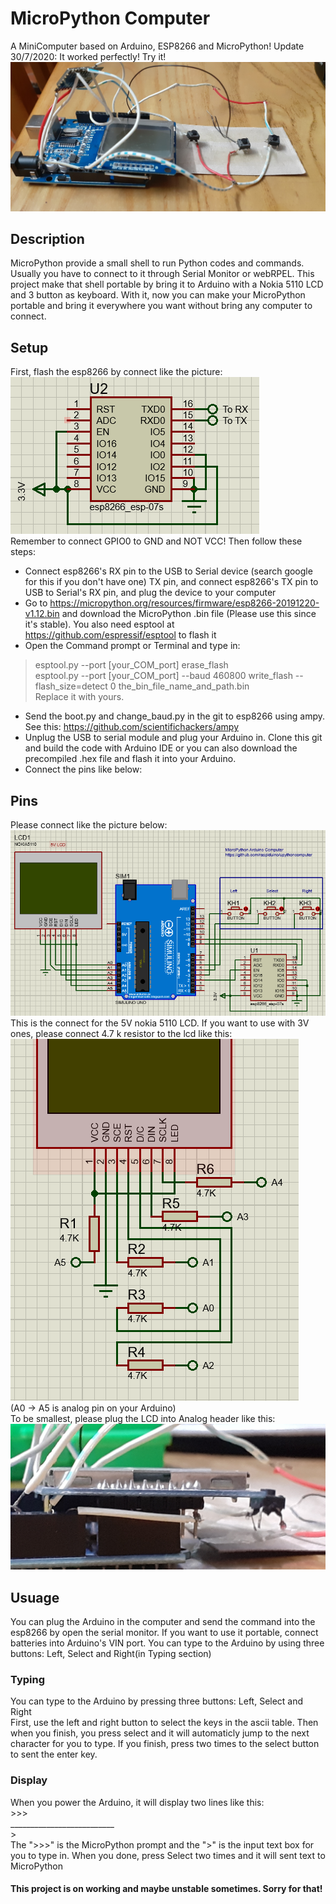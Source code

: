 # MicroPython Computer
A MiniComputer based on Arduino, ESP8266 and MicroPython!
Update 30/7/2020: It worked perfectly! Try it!
![alt](https://raw.githubusercontent.com/raspiduino/upythoncomputer/master/device_pic.jpg)

## Description
MicroPython provide a small shell to run Python codes and commands. Usually you have to connect to it through Serial Monitor or webRPEL. This project make that shell portable by bring it to Arduino with a Nokia 5110 LCD and 3 button as keyboard. With it, now you can make your MicroPython portable and bring it everywhere you want without bring any computer to connect.

## Setup
First, flash the esp8266 by connect like the picture:
![alt](https://raw.githubusercontent.com/raspiduino/upythoncomputer/master/flash_esp8266.PNG)
<br /> Remember to connect GPIO0 to GND and NOT VCC! Then follow these steps:
- Connect esp8266's RX pin to the USB to Serial device (search google for this if you don't have one) TX pin, and connect esp8266's TX pin to USB to Serial's RX pin, and plug the device to your computer
- Go to https://micropython.org/resources/firmware/esp8266-20191220-v1.12.bin and download the MicroPython .bin file (Please use this since it's stable). You also need esptool at https://github.com/espressif/esptool to flash it
- Open the Command prompt or Terminal and type in:
> esptool.py --port [your_COM_port] erase_flash
> <br /> esptool.py --port [your_COM_port] --baud 460800 write_flash --flash_size=detect 0 the_bin_file_name_and_path.bin
<br /> Replace it with yours.
- Send the boot.py and change_baud.py in the git to esp8266 using ampy. See this: https://github.com/scientifichackers/ampy
- Unplug the USB to serial module and plug your Arduino in. Clone this git and build the code with Arduino IDE or you can also download the precompiled .hex file and flash it into your Arduino.
- Connect the pins like below:

## Pins
Please connect like the picture below:
![alt](https://raw.githubusercontent.com/raspiduino/upythoncomputer/master/pinout.PNG)
<br /> This is the connect for the 5V nokia 5110 LCD. If you want to use with 3V ones, please connect 4.7 k resistor to the lcd like this:
![alt](https://raw.githubusercontent.com/raspiduino/upythoncomputer/master/pinout_res.PNG)
<br /> (A0 -> A5 is analog pin on your Arduino)
<br />To be smallest, please plug the LCD into Analog header like this:
![alt](https://raw.githubusercontent.com/raspiduino/upythoncomputer/master/plug_lcd.jpg)

## Usuage
You can plug the Arduino in the computer and send the command into the esp8266 by open the serial monitor. If you want to use it portable, connect batteries into Arduino's VIN port. You can type to the Arduino by using three buttons: Left, Select and Right(in Typing section)
### Typing
You can type to the Arduino by pressing three buttons: Left, Select and Right
<br /> First, use the left and right button to select the keys in the ascii table. Then when you finish, you press select and it will automaticly jump to the next character for you to type. If you finish, press two times to the select button to sent the enter key.
### Display
When you power the Arduino, it will display two lines like this:
<br /> >>>
<br /> __________________________
<br /> >
<br /> The ">>>" is the MicroPython prompt and the ">" is the input text box for you to type in. When you done, press Select two times and it will sent text to MicroPython
#### This project is on working and maybe unstable sometimes. Sorry for that!
